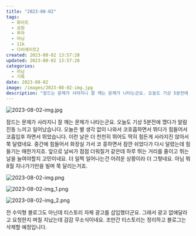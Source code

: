 ```yaml
---
title: "2023-08-02"
tags:
  - 화이트
  - 공원
  - 푸마
  - 러닝
  - 11k
  - 디비에이트2
created: 2023-08-02 13:57:28
updated: 2023-08-02 13:57:28
categories:
  - 러닝
  - 기록
date: 2023-08-02
image: /images/2023-08-02-img.jpg
description: "잠드는 문제가 사라지니 잘 깨는 문제가 나타는군요. 오늘도 기상 5분전에 깼다가 알람 진동 느끼고 일어났습니다. 오늘은 별 생각 없이 나와서 코호흡하면서 뛰다가 힘들어서 코흡입후 하면서 뛰었습니다. 이런 날은 더 천천히 뛰어도 딱히 힘든게 사라지진 않아서 쭉 달렸네요. 중간에 힘들어서 "
---
```


![2023-08-02-img.jpg](/images/2023-08-02-img.jpg)
 
 

잠드는 문제가 사라지니 잘 깨는 문제가 나타는군요. 오늘도 기상 5분전에 깼다가 알람 진동 느끼고 일어났습니다.
오늘은 별 생각 없이 나와서 코호흡하면서 뛰다가 힘들어서 코흡입후 하면서 뛰었습니다. 이런 날은 더 천천히 뛰어도 딱히 힘든게 사라지진 않아서 쭉 달렸네요.
중간에 힘들어서 화장실 가서 코 흥하면서 잠깐 쉬었다가 다시 달렸는데 힘들기는 매한가지죠.
앞으로 날씨가 점점 더워질거 같은데 하루 뛰는 거리를 줄이고 뛰는 날을 늘여야할지 고민이네요. 더 일찍 일어나는건 어려운 상황이라 더 그렇네요. 아님 뭐 8월 지나가기만을 빌며 쭉 달리는거죠.

 
 ![2023-08-02-img.png](/images/2023-08-02-img.png)
 
 

 
 ![2023-08-02-img_1.png](/images/2023-08-02-img_1.png)
 
 

 
 ![2023-08-02-img_2.png](/images/2023-08-02-img_2.png)
 
 

전 수익형 블로그도 아닌데 티스토리 자체 광고를 삽입했더군요. 그래서 광고 없애달라고 요청한지 며칠 지났는데 감감 무소식이네요.
조만간 티스토리는 정리하고 블로그는 삭제할 예정입니다.
